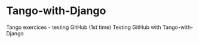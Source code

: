 Tango-with-Django
=================

Tango exercices - testing GitHub (1st time)
Testing GitHub with Tango-with-Django
